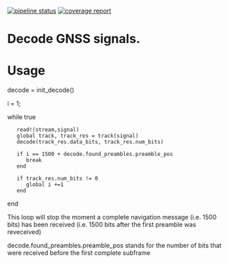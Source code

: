 [![pipeline status](https://git.rwth-aachen.de/nav/GNSSDecoder.jl/badges/master/pipeline.svg)](https://git.rwth-aachen.de/nav/GNSSDecoder.jl/commits/master)
[![coverage report](https://git.rwth-aachen.de/nav/GNSSDecoder.jl/badges/master/coverage.svg)](https://git.rwth-aachen.de/nav/GNSSDecoder.jl/commits/master)

# Decode GNSS signals.

# Usage

decode = init_decode()

i = 1;

while true

       read!(stream,signal)
       global track, track_res = track(signal)
       decode(track_res.data_bits, track_res.num_bits)

       if i == 1500 + decode.found_preambles.preamble_pos
          break
       end

       if track_res.num_bits != 0
          global i +=1
       end
end

This loop will stop the moment a complete navigation message (i.e. 1500 bits) has been received (i.e. 1500 bits after the first preamble was reveceived)

decode.found_preambles.preamble_pos stands for the number of bits that were received before the first complete subframe

